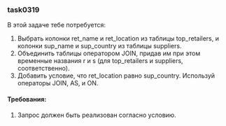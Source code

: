 
### task0319

В этой задаче тебе потребуется:
1. Выбрать колонки ret_name и ret_location из таблицы top_retailers, и колонки sup_name и sup_country из таблицы suppliers.
2. Объединить таблицы оператором JOIN, придав им при этом временные названия r и s (для top_retailers и suppliers, соответственно).
3. Добавить условие, что ret_location равно sup_country.
Используй операторы JOIN, AS, и ON.


#### Требования:
1.	Запрос должен быть реализован согласно условию.

